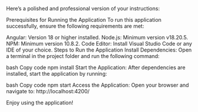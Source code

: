
Here’s a polished and professional version of your instructions:

Prerequisites for Running the Application
To run this application successfully, ensure the following requirements are met:

Angular: Version 18 or higher installed.
Node.js: Minimum version v18.20.5.
NPM: Minimum version 10.8.2.
Code Editor: Install Visual Studio Code or any IDE of your choice.
Steps to Run the Application
Install Dependencies:
Open a terminal in the project folder and run the following command:

bash
Copy code
npm install
Start the Application:
After dependencies are installed, start the application by running:

bash
Copy code
npm start
Access the Application:
Open your browser and navigate to:
http://localhost:4200/

Enjoy using the application!

